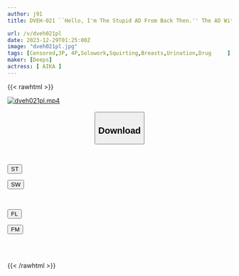 ```yaml
---
author: j91
title: DVEH-021 ``Hello, I'm The Stupid AD From Back Then.'' The AD With A Grudge Who Became The Director Is Filming AIKA! Aphrodisiac Training That Ignored The Script, Humiliated Me, Forced Me To Pee And Squirt, And Made Me Wash Everything Down With Water Www AIKA

url: /v/dveh021pl
date: 2023-12-29T01:25:00Z
image: "dveh021pl.jpg"
tags: [Censored,3P, 4P,Solowork,Squirting,Breasts,Urination,Drug	 ]
maker: [Deeps]
actress: [ AIKA ]
---
```



{{< rawhtml >}}

<div class="video" data-videoid="Y7BxA76gBmFvVLb">
    <a href="javascript:;">
        <img src="/v/dveh021pl/dveh021pl.jpg" width="WIDTH" height="HEIGHT" alt="dveh021pl.mp4" loading="lazy">
    </a>
</div>

<script type="text/javascript" src="https://j91.asia/asset/on-demand-st.js"></script>

<br>
  <link rel="stylesheet" href="https://j91.asia/asset/bs5.css">
  
  <center>
  <button class="btn btn-primary" type="button" data-bs-toggle="collapse" data-bs-target=".multi-collapse" aria-expanded="false" aria-controls="multiCollapseExample1 multiCollapseExample2"><h2>Download</h2></button></center>
</p>
<div class="row">
  <div class="col">
    <div class="collapse multi-collapse" id="multiCollapseExample1">
      <div class="card card-body">
	      	      <br>
<div class="buttons">  
<p><a href="https://streamtape.to/v/Y7BxA76gBmFvVLb" target="_blank"><button class="btn-hover color-3"><i class="fa fa-download"></i> ST</button></a></p>
<p><a href="https://flaswish.com/dmpvl6b8y6q4" target="_blank"><button class="btn-hover color-2"><i class="fa fa-download"></i> SW</button></a></p></div>
    </div>
  </div>
</div>
  <div class="col">
    <div class="collapse multi-collapse" id="multiCollapseExample2">
      <div class="card card-body">
	      <br>
<div class="buttons">
<p><a href="javascript:;" target="_blank"><button class="btn-hover color-9"><i class="fa fa-download"></i> FL</button></a></p>
<p><a href="javascript:;" target="_blank"><button class="btn-hover color-8"><i class="fa fa-download"></i> FM</button></a></p></div>
<br><br>
      </div>
    </div>
  </div>
</div>

{{< /rawhtml >}}